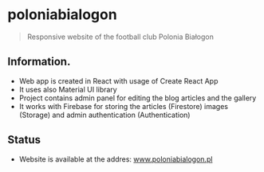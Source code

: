 # poloniabialogon
> Responsive website of the football club Polonia Białogon

## Information.
- Web app is created in React with usage of Create React App
- It uses also Material UI library
- Project contains admin panel for editing the blog articles and the gallery
- It works with Firebase for storing the articles (Firestore) images (Storage) and admin authentication (Authentication)

## Status
- Website is available at the addres: www.poloniabialogon.pl
 
    
